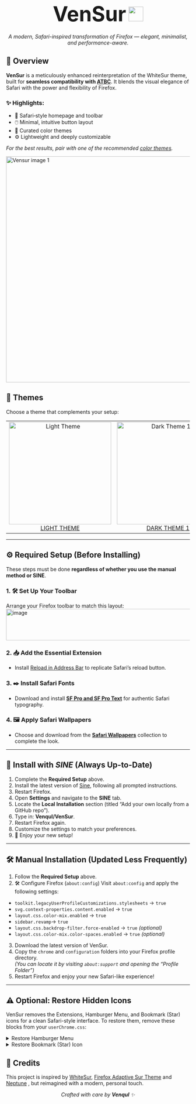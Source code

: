 <h1 align="center">
  <strong style="font-size: 2em;">VenSur</strong>
  <img src="https://github.com/user-attachments/assets/40595330-c5e2-4ff5-a777-38c1aafaacbb" width="40" height="40">
</h1>
<p align="center"><em>A modern, Safari-inspired transformation of Firefox — elegant, minimalist, and performance-aware.</em></p>

## 🌟 Overview
**VenSur** is a meticulously enhanced reinterpretation of the WhiteSur theme, built for **seamless compatibility with [ATBC](https://github.com/easonwong-de/Adaptive-Tab-Bar-Colour)**. It blends the visual elegance of Safari with the power and flexibility of Firefox.

### ✨ Highlights:
- 🧭 Safari‑style homepage and toolbar  
- 🖱️ Minimal, intuitive button layout  
- 🎨 Curated color themes  
- ⚙️ Lightweight and deeply customizable  

*For the best results, pair with one of the recommended [color themes](#-themes).*

<img width="1949" height="618" alt="Vensur image 1" src="https://github.com/user-attachments/assets/dd6b4e81-c6ed-4113-b257-6eefd5a3f812" />


## 🎨 Themes
Choose a theme that complements your setup:

<table>
  <tr>
    <td align="center">
      <img src="https://github.com/user-attachments/assets/4ffd5506-02dd-4124-88ae-dd4ba36ea741" width="280" alt="Light Theme"/><br/>
      <a href="https://addons.mozilla.org/en-US/firefox/addon/safari-15-light-theme/">LIGHT THEME</a>
    </td>
    <td align="center">
      <img src="https://github.com/user-attachments/assets/25012711-8168-46c5-8375-a34e80606c6b" width="280" alt="Dark Theme 1"/><br/>
      <a href="https://addons.mozilla.org/en-US/firefox/addon/safari-15-dark-theme/">DARK THEME 1</a>
    </td>
    <td align="center">
      <img src="https://github.com/user-attachments/assets/9b4c862e-cf61-4133-ad16-7f4fdce651fa" width="280" alt="Dark Theme 2"/><br/>
      <a href="https://addons.mozilla.org/en-US/firefox/addon/dark-theme-for-whitesur/">DARK THEME 2</a>
    </td>
  </tr>
</table>

---

## ⚙️ Required Setup (Before Installing)

These steps must be done **regardless of whether you use the manual method or SINE**. 

### 1. 🛠️ Set Up Your Toolbar
Arrange your Firefox toolbar to match this layout:  
<img width="1100" height="86" alt="image" src="https://github.com/user-attachments/assets/65ad8e2c-eb28-4dca-b4e1-4f59661164c2" />


### 2. 📥 Add the Essential Extension
- Install [Reload in Address Bar](https://addons.mozilla.org/en-US/firefox/addon/reload-in-address-bar/) to replicate Safari’s reload button.

### 3. ✒️ Install Safari Fonts
- Download and install **[SF Pro and SF Pro Text](https://drive.google.com/drive/folders/1q41TS2GVQtIJu9RoXP1K0q5v2Wh8HWD_?usp=sharing)** for authentic Safari typography.

### 4. 🖼️ Apply Safari Wallpapers
- Choose and download from the **[Safari Wallpapers](https://drive.google.com/drive/folders/1khKVrJVDQuxpzRS0kimsEPbmxv_RsFnE?usp=sharing)** collection to complete the look.
---

## 🚀 Install with *SINE* (Always Up-to-Date)

1. Complete the **Required Setup** above.  
2. Install the latest version of [Sine](https://github.com/CosmoCreeper/Sine/releases), following all prompted instructions.  
3. Restart Firefox.  
4. Open **Settings** and navigate to the **SINE** tab.  
5. Locate the **Local Installation** section (titled “Add your own locally from a GitHub repo”).  
6. Type in: **Venqul/VenSur**.  
7. Restart Firefox again.
8. Customize the settings to match your preferences.
9. 🎉 Enjoy your new setup!

---

## 🛠️ Manual Installation (Updated Less Frequently)

1. Follow the **Required Setup** above.
2. 🛠️ Configure Firefox (`about:config`)
Visit `about:config` and apply the following settings:

- `toolkit.legacyUserProfileCustomizations.stylesheets` → `true`  
- `svg.context-properties.content.enabled` → `true`  
- `layout.css.color-mix.enabled` → `true`
- `sidebar.revamp`→ `true`
- `layout.css.backdrop-filter.force-enabled` → `true` *(optional)*  
- `layout.css.color-mix.color-spaces.enabled` → `true` *(optional)* 
3. Download the latest version of VenSur.
4. Copy the `chrome` and `configuration` folders into your Firefox profile directory.  
   *(You can locate it by visiting `about:support` and opening the “Profile Folder”)*  
5. Restart Firefox and enjoy your new Safari-like experience!

---

## ⚠️ Optional: Restore Hidden Icons
VenSur removes the Extensions, Hamburger Menu, and Bookmark (Star) icons for a clean Safari-style interface. To restore them, remove these blocks from your `userChrome.css`:

<details>
  <summary>Restore Hamburger Menu</summary>

<pre><code>#PanelUI-menu-button { display: none !important; }</code></pre>

</details>

<details>
  <summary>Restore Bookmark (Star) Icon</summary>

<pre><code>#star-button-box { display: none !important; }</code></pre>

</details>


## 🙌 Credits

This project is inspired by [WhiteSur](https://github.com/AdamXweb/WhiteSurFirefoxThemeMacOS), [Firefox Adaptive Sur Theme](https://github.com/easonwong-de/Firefox-Adaptive-Sur-Theme) and [Neptune](https://github.com/yiiyahui/Neptune-Firefox) , but reimagined with a modern, personal touch.

<p align="center"><em>Crafted with care by <strong>Venqul</strong> ✨</em></p>

